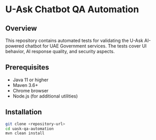 # U-Ask Chatbot QA Automation

## Overview
This repository contains automated tests for validating the U-Ask AI-powered chatbot for UAE Government services. The tests cover UI behavior, AI response quality, and security aspects.

## Prerequisites
- Java 11 or higher
- Maven 3.6+
- Chrome browser
- Node.js (for additional utilities)

## Installation
```bash
git clone <repository-url>
cd uask-qa-automation
mvn clean install